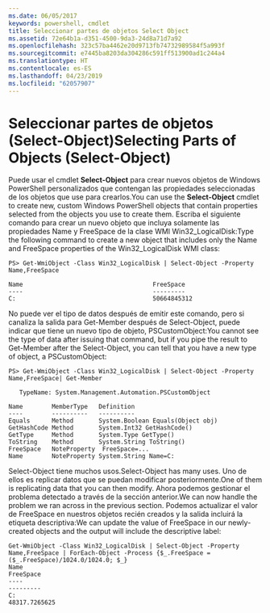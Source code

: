 ```yaml
---
ms.date: 06/05/2017
keywords: powershell, cmdlet
title: Seleccionar partes de objetos Select Object
ms.assetid: 72e64b1a-d351-4500-9da3-24d8a71d7a92
ms.openlocfilehash: 323c57ba4462e20d9713fb74732989584f5a993f
ms.sourcegitcommit: e7445ba8203da304286c591ff513900ad1c244a4
ms.translationtype: HT
ms.contentlocale: es-ES
ms.lasthandoff: 04/23/2019
ms.locfileid: "62057907"
---
```

# <a name="selecting-parts-of-objects-select-object"></a><span data-ttu-id="f4c58-103">Seleccionar partes de objetos (Select-Object)</span><span class="sxs-lookup"><span data-stu-id="f4c58-103">Selecting Parts of Objects (Select-Object)</span></span>

<span data-ttu-id="f4c58-104">Puede usar el cmdlet **Select-Object** para crear nuevos objetos de Windows PowerShell personalizados que contengan las propiedades seleccionadas de los objetos que use para crearlos.</span><span class="sxs-lookup"><span data-stu-id="f4c58-104">You can use the **Select-Object** cmdlet to create new, custom Windows PowerShell objects that contain properties selected from the objects you use to create them.</span></span> <span data-ttu-id="f4c58-105">Escriba el siguiente comando para crear un nuevo objeto que incluya solamente las propiedades Name y FreeSpace de la clase WMI Win32_LogicalDisk:</span><span class="sxs-lookup"><span data-stu-id="f4c58-105">Type the following command to create a new object that includes only the Name and FreeSpace properties of the Win32_LogicalDisk WMI class:</span></span>

```
PS> Get-WmiObject -Class Win32_LogicalDisk | Select-Object -Property Name,FreeSpace

Name                                    FreeSpace
----                                    ---------
C:                                      50664845312
```

<span data-ttu-id="f4c58-106">No puede ver el tipo de datos después de emitir este comando, pero si canaliza la salida para Get-Member después de Select-Object, puede indicar que tiene un nuevo tipo de objeto, PSCustomObject:</span><span class="sxs-lookup"><span data-stu-id="f4c58-106">You cannot see the type of data after issuing that command, but if you pipe the result to Get-Member after the Select-Object, you can tell that you have a new type of object, a PSCustomObject:</span></span>

```
PS> Get-WmiObject -Class Win32_LogicalDisk | Select-Object -Property Name,FreeSpace| Get-Member

   TypeName: System.Management.Automation.PSCustomObject

Name        MemberType   Definition
----        ----------   ----------
Equals      Method       System.Boolean Equals(Object obj)
GetHashCode Method       System.Int32 GetHashCode()
GetType     Method       System.Type GetType()
ToString    Method       System.String ToString()
FreeSpace   NoteProperty  FreeSpace=...
Name        NoteProperty System.String Name=C:
```

<span data-ttu-id="f4c58-107">Select-Object tiene muchos usos.</span><span class="sxs-lookup"><span data-stu-id="f4c58-107">Select-Object has many uses.</span></span> <span data-ttu-id="f4c58-108">Uno de ellos es replicar datos que se puedan modificar posteriormente.</span><span class="sxs-lookup"><span data-stu-id="f4c58-108">One of them is replicating data that you can then modify.</span></span> <span data-ttu-id="f4c58-109">Ahora podemos gestionar el problema detectado a través de la sección anterior.</span><span class="sxs-lookup"><span data-stu-id="f4c58-109">We can now handle the problem we ran across in the previous section.</span></span> <span data-ttu-id="f4c58-110">Podemos actualizar el valor de FreeSpace en nuestros objetos recién creados y la salida incluirá la etiqueta descriptiva:</span><span class="sxs-lookup"><span data-stu-id="f4c58-110">We can update the value of FreeSpace in our newly-created objects and the output will include the descriptive label:</span></span>

```
Get-WmiObject -Class Win32_LogicalDisk | Select-Object -Property Name,FreeSpace | ForEach-Object -Process {$_.FreeSpace = ($_.FreeSpace)/1024.0/1024.0; $_}
Name                                                                  FreeSpace
----                                                                  ---------
C:                                                                48317.7265625
```